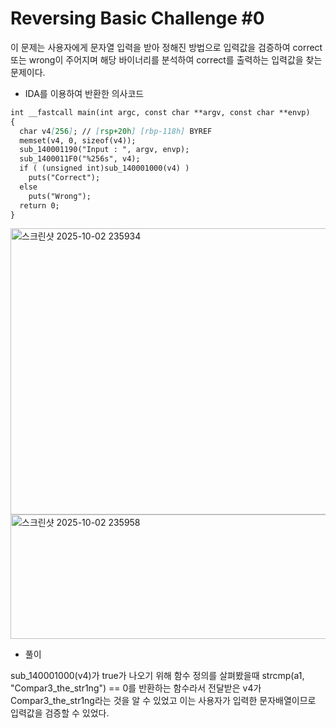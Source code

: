 # Reversing Basic Challenge #0

이 문제는 사용자에게 문자열 입력을 받아 정해진 방법으로 입력값을 검증하여 correct 또는 wrong이 주어지며 해당 바이너리를 분석하여 correct를 출력하는 입력값을 찾는 문제이다.

- IDA를 이용하여 반환한 의사코드  

```markdown
int __fastcall main(int argc, const char **argv, const char **envp)
{
  char v4[256]; // [rsp+20h] [rbp-118h] BYREF
  memset(v4, 0, sizeof(v4));
  sub_140001190("Input : ", argv, envp);
  sub_1400011F0("%256s", v4);
  if ( (unsigned int)sub_140001000(v4) )
    puts("Correct");
  else
    puts("Wrong");
  return 0;
}  
```
<img width="763" height="458" alt="스크린샷 2025-10-02 235934" src="https://github.com/user-attachments/assets/571226df-6dbe-41d8-ae60-b55cdb5ad379" />

<img width="981" height="199" alt="스크린샷 2025-10-02 235958" src="https://github.com/user-attachments/assets/9a817eb0-ef8c-4ab4-9964-d036adb5e9b5" />

- 풀이

sub_140001000(v4)가 true가 나오기 위해 함수 정의를 살펴봤을때
 strcmp(a1, "Compar3_the_str1ng") == 0를 반환하는 함수라서 전달받은 v4가 Compar3_the_str1ng라는 것을 알 수 있었고
이는 사용자가 입력한 문자배열이므로 입력값을 검증할 수 있었다.


